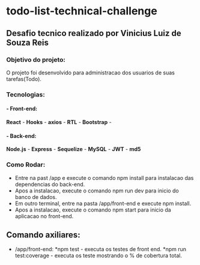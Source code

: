 # todo-list-technical-challenge


## Desafio tecnico realizado por Vinicius Luiz de Souza Reis
### Objetivo do projeto:
O projeto foi desenvolvido para administracao dos usuarios de suas tarefas(Todo).

### Tecnologias:
#### - Front-end:
**React** -
**Hooks** -
**axios** -
**RTL** -
**Bootstrap** -
#### - Back-end:
**Node.js** -
**Express** -
**Sequelize** -
**MySQL** -
**JWT** -
**md5**

### Como Rodar:
- Entre na past /app e execute o comando npm install para instalacao das dependencias do back-end.
- Apos a instalacao, execute o comando npm run dev para inicio do banco de dados.
- Em outro terminal, entre na pasta /app/front-end e execute npm install.
- Apos a instalacao, execute o comando npm start para inicio da aplicacao no front-end.
## Comando axiliares:
- /app/front-end:
  *npm test - executa os testes de front end.
  *npm run test:coverage - executa os teste mostrando o % de cobertura total.
